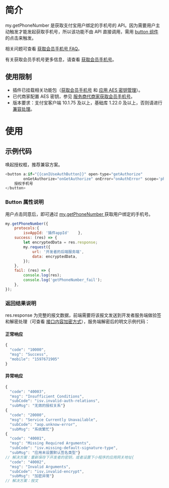 # 简介
my.getPhoneNumber 是获取支付宝用户绑定的手机号的 API。因为需要用户主动触发才能发起获取手机号，所以该功能不由 API 直接调用，需用 [button 组件](https://opendocs.alipay.com/mini/component/button) 的点击来触发。

相关问题可查看 [获取会员手机号 FAQ](https://opendocs.alipay.com/mini/api/dwou7f)。

有关获取会员手机号更多信息，请查看 [获取会员手机号](https://opendocs.alipay.com/mini/introduce/getphonenumber)。

## 使用限制

- 插件已挂载相关功能包（[获取会员手机号](https://opendocs.alipay.com/mini/introduce/getphonenumber) 和 [应用 AES 密钥管理](https://opendocs.alipay.com/isv/grefvl/getaes)）。
- 已代商家配置 AES 密钥，参见 [服务商代商家获取会员手机号](https://opendocs.alipay.com/mini/00vt0m)。
- 版本要求：支付宝客户端 10.1.75 及以上，基础库 1.22.0 及以上，否则请进行 [兼容处理](https://opendocs.alipay.com/mini/framework/compatibility)。 

# 使用

## 示例代码
唤起授权框，推荐兼容方案。

```javascript
<button a:if="{{canIUseAuthButton}}" open-type="getAuthorize"
        onGetAuthorize="onGetAuthorize" onError="onAuthError" scope='phoneNumber'>
    授权手机号
</button>
```

### Button 属性说明
用户点击同意后，即可通过 [my.getPhoneNumber ](https://opendocs.alipay.com/mini/api/getphonenumber)获取用户绑定的手机号。

```javascript
my.getPhoneNumber({
    protocols:{
        isvAppId: '插件appId'    },
    success: (res) => {
        let encryptedData = res.response;
        my.request({
            url: '开发者的后端服务端',
            data: encryptedData,
        });
    },
    fail: (res) => {
        console.log(res);
        console.log('getPhoneNumber_fail');
    },
});
```

### 返回结果说明
res.response 为完整的报文数据，前端需要将该报文发送到开发者服务端做验签和解密处理（可查看 [接口内容加密方式](https://opendocs.alipay.com/common/02mse3)），服务端解密后的明文示例代码：

#### 正常响应

```javascript
{
  "code": "10000",
  "msg": "Success",
  "mobile": "1597671905"
}
```

#### 异常响应

```javascript
{
  "code": "40003",
  "msg": "Insufficient Conditions",
  "subCode": "isv.invalid-auth-relations",
  "subMsg": "无效的授权关系"}
{
  "code": "20000",
  "msg": "Service Currently Unavailable",
  "subCode": "aop.unknow-error",
  "subMsg": "系统繁忙"}
{
  "code": "40001",
  "msg": "Missing Required Arguments",
  "subCode": "isv.missing-default-signature-type",
  "subMsg": "应用未设置默认签名类型"}
// 解决方案：重新保存下开发者的密钥，或者设置下小程序的应用网关地址{
  "code": "40002",
  "msg": "Invalid Arguments",
  "subCode": "isv.invalid-encrypt",
  "subMsg": "加密异常"}
// 解决方案：按文
```
